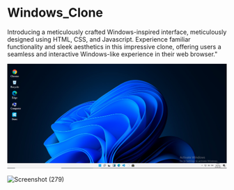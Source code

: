# Windows_Clone

Introducing a meticulously crafted Windows-inspired interface, meticulously designed using HTML, CSS, and Javascript. Experience familiar functionality and sleek aesthetics in this impressive clone, offering users a seamless and interactive Windows-like experience in their web browser."


![Screenshot (279)](https://github.com/Pavanjangle/Windows_Clone/blob/main/windows%20clone%20ss%201.png?raw=true)

![Screenshot (279)]()
